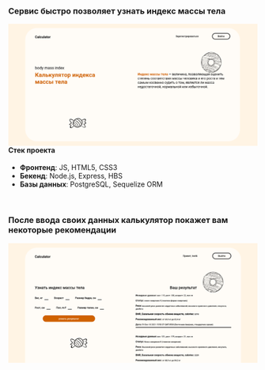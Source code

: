 ### Сервис быстро позволяет узнать индекс массы тела



<img align="left" alt="" width="1000px" heigth="600px" src="https://github.com/flekpy/calculator/raw/master/images/calculator.png" />


<br/>
<br/>


#### Стек проекта
- **Фронтенд**: JS, HTML5, CSS3
- **Бекенд**: Node.js, Express, HBS
- **Базы данных**: PostgreSQL, Sequelize ORM

<br/>


### После ввода своих данных калькулятор покажет вам некоторые рекомендации


<img align="left" alt="" width="1000px" heigth="600px" src="https://github.com/flekpy/calculator/raw/master/images/calculator2.png" />
